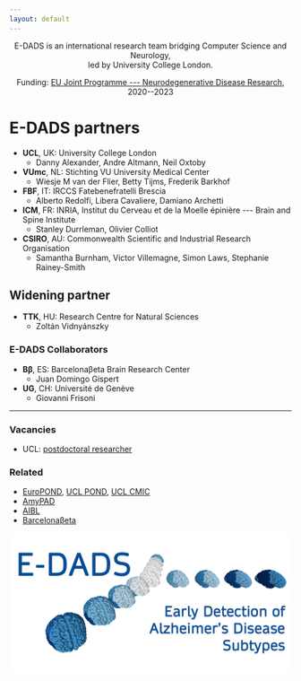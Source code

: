 ```yaml
---
layout: default
---
```


<p style="text-align: center;">
  E-DADS is an international research team bridging Computer Science and Neurology, <br /> led by University College London.
</p>

<p style="text-align: center;">
  Funding: <a href="https://www.neurodegenerationresearch.eu/" target="_blank">EU Joint Programme --- Neurodegenerative Disease Research</a>, 2020--2023
</p>



# E-DADS partners

* **UCL**, UK: University College London
  - Danny Alexander, Andre Altmann, Neil Oxtoby
* **VUmc**, NL: Stichting VU University Medical Center
  - Wiesje M van der Flier, Betty Tijms, Frederik Barkhof
* **FBF**, IT: IRCCS Fatebenefratelli Brescia
  - Alberto Redolfi, Libera Cavaliere, Damiano Archetti
* **ICM**, FR: INRIA, Institut du Cerveau et de la Moelle épinière --- Brain and Spine Institute
  - Stanley Durrleman, Olivier Colliot
* **CSIRO**, AU: Commonwealth Scientific and Industrial Research Organisation
  - Samantha Burnham, Victor Villemagne, Simon Laws, Stephanie Rainey-Smith

## Widening partner

* **TTK**, HU: Research Centre for Natural Sciences
  - Zoltán Vidnyánszky

### E-DADS Collaborators

* **Bβ**, ES: Barcelonaβeta Brain Research Center
  - Juan Domingo Gispert
* **UG**, CH: Université de Genève
  - Giovanni Frisoni

* * *

### Vacancies

* UCL: <a href="https://atsv7.wcn.co.uk/search_engine/jobs.cgi?SID=amNvZGU9MTg2MDQwNyZ2dF90ZW1wbGF0ZT05NjYmb3duZXI9NTA0MTE3OCZvd25lcnR5cGU9ZmFpciZicmFuZF9pZD0wJnZhY3R5cGU9MTI3NiZ2YWNmaXJtLnZhY3RpdGxlPXByb2dyZXNzaW9uJnBvc3RpbmdfY29kZT0yMjQ=">postdoctoral researcher</a>

### Related

* [EuroPOND](http://europond.eu), [UCL POND](http://pond.cs.ucl.ac.uk), [UCL CMIC](https://www.ucl.ac.uk/medical-image-computing)
* [AmyPAD](https://amypad.eu)
* [AIBL](https://aibl.csiro.au)
* [Barcelonaβeta](https://www.barcelonabeta.org/en)

![E-DADS logo](assets/img/E-DADS_logo_v1.png)


